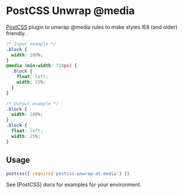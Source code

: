 # PostCSS Unwrap @media

[PostCSS](https://github.com/postcss/postcss) plugin to unwrap @media rules to make styles IE8 (and older) friendly.


```css
/* Input example */
.block {
  width: 100%;
}
@media (min-width: 720px) {
  .block {
    float: left;
    width: 25%;
  }
}
```

```css
/* Output example */
.block {
  width: 100%;
}
.block {
  float: left;
  width: 25%;
}
```

## Usage

```js
postcss([ require('postcss-unwrap-at-media') ])
```

See [PostCSS] docs for examples for your environment.